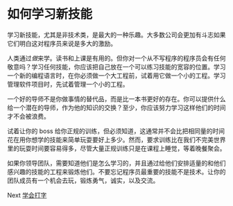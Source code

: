 # 如何学习新技能
[//]: # (Version:1.0.0)
学习新技能，尤其是非技术类，是最大的一种乐趣。大多数公司会更加有斗志如果它们明白这对程序员来说是多大的激励。

人类通过*做*来学。读书和上课是有用的。但你对一个从不写程序的程序员会有任何敬意吗？学习任何技能，你应该把自己放在一个可以练习技能的宽容的位置。学习一个新的编程语言时，在你必须做一个大工程前，试着用它做一个小的工程。学习管理软件项目时，先试着管理一个小的工程。

一个好的导师不是你做事情的替代品，而是比一本书更好的存在。你可以提供什么给一个潜在的导师，作为他的知识的交换？至少，你应该努力学习这样他们的时间才不会被浪费。

试着让你的 boss 给你正规的训练，但必须知道，这通常并不会比把相同量的时间花在用你想学的技能来简单玩耍要好上多少。然而，要求训练比在我们不完美世界里的玩耍时间要容易得多，尽管大量正规训练只是在课程上睡觉，等着晚餐聚会。

如果你领导团队，需要知道他们是怎么学习的，并且通过给他们安排适量的和他们感兴趣的技能的工程来锻炼他们。不要忘记程序员最重要的技能不是技术。让你的团队成员有一个机会去玩，锻炼勇气，诚实，以及交流。

Next [学会打字](07-Learn%20to%20Type.md)
